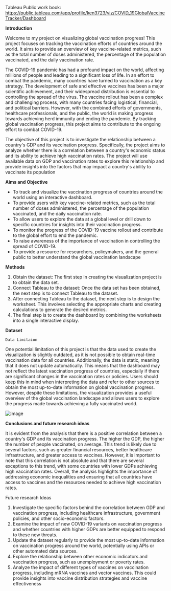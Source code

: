  Tableau Public work book: https://public.tableau.com/app/profile/ken3723/viz/COVID_19GlobalVaccineTracker/Dashboard
 
 ********Introduction********
    
 Welcome to my project on visualizing global vaccination progress! This project focuses on tracking the vaccination efforts of countries around the world. It aims to provide an overview of key vaccine-related metrics, such as the total number of doses administered, the percentage of the population vaccinated, and the daily vaccination rate.
    
  The COVID-19 pandemic has had a profound impact on the world, affecting millions of people and leading to a significant loss of life. In an effort to combat the pandemic, many countries have turned to vaccination as a key strategy. The development of safe and effective vaccines has been a major scientific achievement, and their widespread distribution is essential to controlling the spread of the virus. The vaccine rollout has been a complex and challenging process, with many countries facing logistical, financial, and political barriers. However, with the combined efforts of governments, healthcare professionals, and the public, the world is making progress towards achieving herd immunity and ending the pandemic. By tracking global vaccination progress, this project aims to contribute to the ongoing effort to combat COVID-19.
    
  The objective of this project is to investigate the relationship between a country's GDP and its vaccination progress. Specifically, the project aims to analyze whether there is a correlation between a country's economic status and its ability to achieve high vaccination rates. The project will use available data on GDP and vaccination rates to explore this relationship and provide insights into the factors that may impact a country's ability to vaccinate its population
    
    
 ********Aims and Objective********

- To track and visualize the vaccination progress of countries around the world using an interactive dashboard.
- To provide users with key vaccine-related metrics, such as the total number of doses administered, the percentage of the population vaccinated, and the daily vaccination rate.
- To allow users to explore the data at a global level or drill down to specific countries for insights into their vaccination progress.
- To monitor the progress of the COVID-19 vaccine rollout and contribute to the global effort to end the pandemic.
- To raise awareness of the importance of vaccination in controlling the spread of COVID-19.
- To provide a resource for researchers, policymakers, and the general public to better understand the global vaccination landscape

********Methods********

1. Obtain the dataset: The first step in creating the visualization project is to obtain the data set.
2. Connect Tableau to the dataset: Once the data set has been obtained, the next step is to connect Tableau to the dataset.
3. After connecting Tableau to the dataset, the next step is to design the worksheet. This involves selecting the appropriate charts and creating calculations to generate the desired metrics.
4. The final step is to create the dashboard by combining the worksheets into a single interactive display.


 ****************Dataset****************
    
    Data Limitaion
  One potential limitation of this project is that the data used to create the visualization is slightly outdated, as it is not possible to obtain real-time vaccination data for all countries. Additionally, the data is static, meaning that it does not update automatically. This means that the dashboard may not reflect the latest vaccination progress of countries, especially if there are significant changes in the vaccination rates or policies. Users should keep this in mind when interpreting the data and refer to other sources to obtain the most up-to-date information on global vaccination progress. However, despite these limitations, the visualization provides a useful overview of the global vaccination landscape and allows users to explore the progress made towards achieving a fully vaccinated world.
    
![image](https://user-images.githubusercontent.com/59413434/218279231-1d304725-886c-4e4b-8b6c-b46ff08d1d0c.png)



 
 **Conclusions and future research ideas**

It is evident from the analysis that there is a positive correlation between a country's GDP and its vaccination progress. The higher the GDP, the higher the number of people vaccinated, on average. This trend is likely due to several factors, such as greater financial resources, better healthcare infrastructure, and greater access to vaccines. However, it is important to note that this correlation is not absolute and that there are several exceptions to this trend, with some countries with lower GDPs achieving high vaccination rates. Overall, the analysis highlights the importance of addressing economic inequalities and ensuring that all countries have access to vaccines and the resources needed to achieve high vaccination rates.

Future research Ideas

1. Investigate the specific factors behind the correlation between GDP and vaccination progress, including healthcare infrastructure, government policies, and other socio-economic factors.
2. Examine the impact of new COVID-19 variants on vaccination progress and whether countries with higher GDPs are better equipped to respond to these new threats.
3. Update the dataset regularly to provide the most up-to-date information on vaccination progress around the world, potentially using APIs or other automated data sources.
4. Explore the relationship between other economic indicators and vaccination progress, such as unemployment or poverty rates.
5. Analyze the impact of different types of vaccines on vaccination progress, including mRNA vaccines and vector vaccines. This could provide insights into vaccine distribution strategies and vaccine effectiveness
